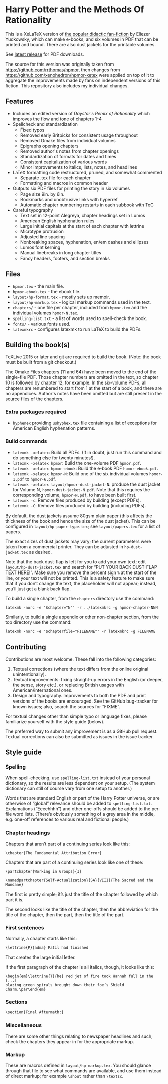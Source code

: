 # Harry Potter and the Methods Of Rationality

This is a XeLaTeX version of [the popular didactic fan-fiction](http://www.hpmor.com) by Eliezer Yudkowsky, which can make e-books, and six volumes in PDF that can be printed and bound. There are also dust jackets for the printable volumes.

See [latest release](https://github.com/JakubJanowski/hpmor/releases/latest) for PDF downloads.

The source for this version was originally taken from https://github.com/rrthomas/hpmor, then changes from https://github.com/xenohedron/hpmor-xetex were applied on top of it to aggregate the improvements made by fans on independent versions of this fiction. This repository also includes my individual changes.

## Features
- Includes an edited version of _Daystar's Remix of Rationality_ which improves the flow and tone of chapters 1-4
- Spellcheck and standardization
  - Fixed typos
  - Removed early Britpicks for consistent usage throughout
  - Removed Omake files from individual volumes
  - Epigraphs opening chapters
  - Removed author's notes from chapter openings
  - Standardization of formats for dates and times
  - Consistent capitalization of various words
  - Minor improvements to italics, lists, notes, and headlines
- LaTeX formatting code restructured, pruned, and somewhat commented
  - Separate .tex file for each chapter
  - Formatting and macros in common header
- Outputs six PDF files for printing the story in six volumes
  - Page size 9in. by 6in.
  - Bookmarks and unobtrusive links with hyperref
  - Automatic chapter numbering restarts in each subbook with ToC
- Careful typography
  - Text set in 12-point Alegreya, chapter headings set in Lumos
  - American English hyphenation rules
  - Large initial capitals at the start of each chapter with lettrine
  - Microtype protrusion
  - Adjusted line spacing
  - Nonbreaking spaces, hyphenation, en/em dashes and ellipses
  - Lumos font kerning 
  - Manual linebreaks in long chapter titles
  - Fancy headers, footers, and section breaks

## Files

- `hpmor.tex` - the main file.
- `hpmor-ebook.tex` - the ebook file.
- `layout/hp-format.tex` - mostly sets up memoir.
- `layout/hp-markup.tex` - logical markup commands used in the text.
- `chapters/` - one file per chapter, included from `hpmor.tex` and the individual volumes `hpmor-N.tex`.
- `spelling-list.txt` - a list of words used to spell-check the book.
- `fonts/` - various fonts used.
- `latexmkrc` - configures latexmk to run LaTeX to build the PDFs.

## Building the book(s)

TeXLive 2015 or later and git are required to build the book. (Note: the book must be built from a git checkout.)

The Omake Files chapters (11 and 64) have been moved to the end of the single-file PDF. Those chapter numbers are omitted in the text, so chapter 10 is followed by chapter 12, for example. In the six-volume PDFs, all chapters are renumbered to start from 1 at the start of a book, and there are no appendices. Author's notes have been omitted but are still present in the source files of the chapters.

### Extra packages required

- `hyphenex` providing `ushyphex.tex` file containing a list of exceptions for American English hyphenation patterns.

### Build commands

- `latexmk -xelatex`: Build all PDFs. (If in doubt, just run this command and do something else for twenty minutes!).
- `latexmk -xelatex hpmor`: Build the one-volume PDF `hpmor.pdf`.
- `latexmk -xelatex hpmor-ebook`: Build the e-book PDF `hpmor-ebook.pdf`.
- `latexmk -xelatex hpmor-N`: Build one of the six individual volumes `hpmor-1.pdf` to `hpmor-6.pdf`.
- `latexmk -xelatex layout/hpmor-dust-jacket-N`: produce the dust jacket for Volume N, `hpmor-dust-jacket-N.pdf`. Note that this requires the corresponding volume, `hpmor-N.pdf`, to have been built first.
- `latexmk -c`: Remove files produced by building (except PDFs).
- `latexmk -C`: Remove files produced by building (including PDFs).

By default, the dust jackets assume 80gsm plain paper (this affects the thickness of the book and hence the size of the dust jacket). This can be configured in `layout/hp-paper-type.tex`; see `layout/papers.tex` for a list of papers.

The exact sizes of dust jackets may vary; the current parameters were taken from a commercial printer. They can be adjusted in `hp-dust-jacket.tex` as desired.

Note that the back dust-flap is left for you to add your own text; edit `layout/hp-dust-jacket.tex` and search for “PUT YOUR BACK DUST-FLAP TEXT HERE!”. Make sure you remove the percent sign `%` at the start of the line, or your text will not be printed. This is a safety feature to make sure that if you don’t change the text, the placeholder will not appear; instead, you’ll just get a blank back flap.

To build a single chapter, from the `chapters` directory use the command:

`latexmk -norc -e '$chapter="N"' -r ../latexmkrc -g hpmor-chapter-NNN`

Similarly, to build a single appendix or other non-chapter section, from the top directory use the command:

`latexmk -norc -e '$chapterfile="FILENAME"' -r latexmkrc -g FILENAME`

## Contributing

Contributions are most welcome. These fall into the following categories:

1. Textual corrections (where the text differs from the online original unintentionally).
2. Textual improvements: fixing straight-up errors in the English (or deeper, the sense, story etc.), or replacing British usages with American/international ones.
3. Design and typography. Improvements to both the PDF and print versions of the books are encouraged. See the GitHub bug-tracker for known issues; also, search the sources for “FIXME”.

For textual changes other than simple typo or language fixes, please familiarize yourself with the style guide (below).

The preferred way to submit any improvement is as a GitHub pull request. Textual corrections can also be submitted as issues in the issue tracker.

## Style guide

### Spelling

When spell-checking, use `spelling-list.txt` instead of your personal dictionary, so the results are less dependent on your setup. (The system dictionary can still of course vary from one setup to another.)

Words that are standard English or part of the Harry Potter universe, or are otherwise of “global” relevance should be added to `spelling-list.txt`. Exclamations (“Eeeehhhh”) and other one-offs should be added to the per-file word lists. (There’s obviously something of a grey area in the middle, e.g. one-off references to various real and fictional people.)

### Chapter headings

Chapters that aren’t part of a continuing series look like this:

`\chapter{The Fundamental Attribution Error}`

Chapters that are part of a continuing series look like one of these:

`\partchapter{Working in Groups}{I}`

`\namedpartchapter{Self-Actualization}{SA}{VIII}{The Sacred and the Mundane}`

The first is pretty simple; it’s just the title of the chapter followed by which part it is.

The second looks like the title of the chapter, then the abbreviation for the title of the chapter, then the part, then the title of the part.

### First sentences

Normally, a chapter starts like this:

`\lettrine{P}{adma} Patil had finished`

That creates the large initial letter.

If the first paragraph of the chapter is all italics, though, it looks like this:

    \begin{em}\lettrine{T}{he} red jet of fire took Hannah full in the
    [...]
    blazing green spirals brought down their foe’s Shield Charm.\par\end{em}

### Sections

`\section{Final Aftermath:}`

### Miscellaneous

There are some other things relating to newspaper headlines and such; check the chapters they appear in for the appropriate markup.

### Markup

These are macros defined in `layout/hp-markup.tex`. You should glance through that file to see what commands are available, and use them instead of direct markup; for example `\shout` rather than `\textsc`.

<!--  LocalWords:  hpmor tex hp txt latexmkrc latexmk 80gsm norc NNN chapterfile
 -->
<!--  LocalWords:  Eeeehhhh partchapter namedpartchapter lettrine adma textsc
 -->
